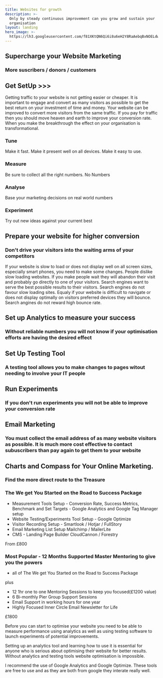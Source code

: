 ```yaml
---
title: Websites for growth
description: >-
  Only by steady continuous improvement can you grow and sustain your
  organisation
layout: landing
hero_image: >-
  https://lh3.googleusercontent.com/f81XKtQN6Qi6i8u6eH2Y8RaAebqBxNOELdwRmq1B7LWbT4SNnGPUXtKJDP-Ktrk7ORoUCon6zpIMThfYLz0=w1200-h500-c-rj-e30#.jpg
---
```


<div class="w3-row w3-red w3-colored-background">
   <div class="w3-col l9">
    <h2>Supercharge your Website Marketing</h2>
    <h3>More suscribers / donors / customers</h3>
    <h2>Get SetUp >>></h2>
    <p>
    Getting traffic to your website is not getting easier or cheaper. It is important to engage and convert as many visitors as possible to get the best return on your investment of time and money. Your website can be improved to convert more visitors from the same traffic. If you pay for traffic then you should move heaven and earth to improve your conversion rate. When you make the breakthrough the effect on your organisation is transformational.
    </p>
  </div>
</div>
<div class="w3-row">
   <div class="w3-col l12 strands" >
    <div class="w3-col l3"><h3>Tune</h3> Make it fast. Make it present well on all devices. Make it easy to use.</div>
    <div class="w3-col l3"><h3>Measure</h3> Be sure to collect all the right numbers. No Numbers</div>
    <div class="w3-col l3"><h3>Analyse</h3> Base your marketing decisions on real world numbers </div>
    <div class="w3-col l3"><h3>Experiment</h3> Try out new ideas against your current best</div>
  </div>
</div>
<div class="w3-row">
   <div class="w3-col w3-right l9">
    <h2>Prepare your website for higher conversion</h2>
    <h3>Don't drive your visitors into the waiting arms of your competitors</h3>
    <p>If your website is slow to load or does not display well on all screen sizes, especially smart phones,  you need to make some changes. People dislike slow loading websites. If you make people wait they will abandon their visit and probably go directly to one of your visitors. Search engines want to serve the best possible results to their visitors. Search engines do not favour slow loading sites. Equaly if your website is difficult to navigate or does not display optimally on visitors preferred devices they will bounce. Search angines do not reward high bounce rate.</p> 
  </div>
</div>

<div class="w3-row w3-teal w3-colored-background">
   <div class="w3-col l9">
    <h2>Set up Analytics to measure your success</h2>
    <h3>Without reliable numbers you will not know if your optimisation efforts are having the desired effect</h3>
  </div>
</div>
<div class="w3-row">
   <div class="w3-col w3-right l9">
    <h2>Set Up Testing Tool</h2>
    <h3>A testing tool allows you to make changes to pages witout needing to involve your IT people</h3>
  </div>
</div>
<div class="w3-row w3-green w3-colored-background">
   <div class="w3-col l9">
    <h2>Run Experiments</h2>
    <h3>If you don't run experiments you will not be able to improve your conversion rate</h3>
  </div>
</div>
<div class="w3-row">
   <div class="w3-col w3-right l9">
    <h2>Email Marketing</h2>
    <h3>You must collect the email address of as many website visitors as possible. It is much more cost effective to contact subuscribers than pay again to get them to your website</h3>
  </div>
</div>
<div class="w3-row w3-purple w3-colored-background">
   <div class="w3-col l9">
    <h2>Charts and Compass for Your Online Marketing.</h2>
    <h3>Find the more direct route to the Treasure</h3>
  </div>
</div>


### The We get You Started on the Road to Success Package
* Measurement Tools Setup - Conversion Rate, Success Metrics, Benchmark and Set Targets - Google Analytics and Google Tag Manager setup
* Website Testing/Experiments Tool Setup - Google Optimize
* Visitor Recording Setup - Smartlook / Hotjar / FullStory
* Email Marketing List Setup Mailchimp / MailerLite
* CMS - Landing Page Builder CloudCannon / Forestry

From £800

### Most Popular - 12 Months Supported Master Mentoring to give you the powers

* all of The We get You Started on the Road to Success Package

 plus

* 12 1hr one to one Mentoring Sessions to keep you focused(£1200 value)
* 6 Bi-monthly Pier Group Support Sessions
* Email Support in working hours for one year
* Highly Focused Inner Circle Email Newsletter for Life

£1800

Before you can start to optimise your website you need to be able to measure performance using analytics as well as using testing software to launch experiments of potential improvements.

Setting up an analytics tool and learning how to use it is essential for anyone who is serious about optimising their website for better results. Without analytics and testing tools website optimisation is impossible.

I recommend the use of Google Analytics and Google Optimize. These tools are free to use and as they are both from google they interate really well.
